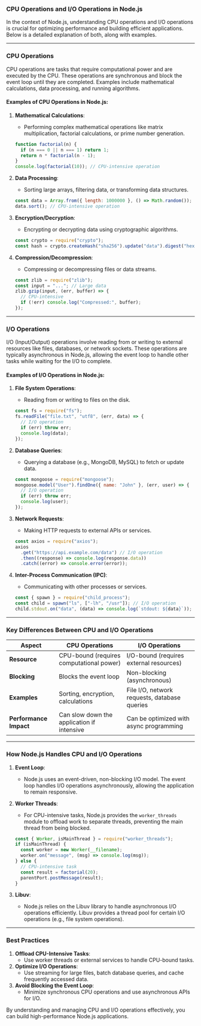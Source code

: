 ### CPU Operations and I/O Operations in Node.js

In the context of Node.js, understanding CPU operations and I/O operations is crucial for optimizing performance and building efficient applications. Below is a detailed explanation of both, along with examples.

---

### **CPU Operations**

CPU operations are tasks that require computational power and are executed by the CPU. These operations are synchronous and block the event loop until they are completed. Examples include mathematical calculations, data processing, and running algorithms.

#### Examples of CPU Operations in Node.js:

1. **Mathematical Calculations**:

   - Performing complex mathematical operations like matrix multiplication, factorial calculations, or prime number generation.

   ```javascript
   function factorial(n) {
     if (n === 0 || n === 1) return 1;
     return n * factorial(n - 1);
   }
   console.log(factorial(10)); // CPU-intensive operation
   ```

2. **Data Processing**:

   - Sorting large arrays, filtering data, or transforming data structures.

   ```javascript
   const data = Array.from({ length: 1000000 }, () => Math.random());
   data.sort(); // CPU-intensive operation
   ```

3. **Encryption/Decryption**:

   - Encrypting or decrypting data using cryptographic algorithms.

   ```javascript
   const crypto = require("crypto");
   const hash = crypto.createHash("sha256").update("data").digest("hex"); // CPU-intensive
   ```

4. **Compression/Decompression**:
   - Compressing or decompressing files or data streams.
   ```javascript
   const zlib = require("zlib");
   const input = "..."; // Large data
   zlib.gzip(input, (err, buffer) => {
     // CPU-intensive
     if (!err) console.log("Compressed:", buffer);
   });
   ```

---

### **I/O Operations**

I/O (Input/Output) operations involve reading from or writing to external resources like files, databases, or network sockets. These operations are typically asynchronous in Node.js, allowing the event loop to handle other tasks while waiting for the I/O to complete.

#### Examples of I/O Operations in Node.js:

1. **File System Operations**:

   - Reading from or writing to files on the disk.

   ```javascript
   const fs = require("fs");
   fs.readFile("file.txt", "utf8", (err, data) => {
     // I/O operation
     if (err) throw err;
     console.log(data);
   });
   ```

2. **Database Queries**:

   - Querying a database (e.g., MongoDB, MySQL) to fetch or update data.

   ```javascript
   const mongoose = require("mongoose");
   mongoose.model("User").findOne({ name: "John" }, (err, user) => {
     // I/O operation
     if (err) throw err;
     console.log(user);
   });
   ```

3. **Network Requests**:

   - Making HTTP requests to external APIs or services.

   ```javascript
   const axios = require("axios");
   axios
     .get("https://api.example.com/data") // I/O operation
     .then((response) => console.log(response.data))
     .catch((error) => console.error(error));
   ```

4. **Inter-Process Communication (IPC)**:
   - Communicating with other processes or services.
   ```javascript
   const { spawn } = require("child_process");
   const child = spawn("ls", ["-lh", "/usr"]); // I/O operation
   child.stdout.on("data", (data) => console.log(`stdout: ${data}`));
   ```

---

### **Key Differences Between CPU and I/O Operations**

| **Aspect**             | **CPU Operations**                         | **I/O Operations**                           |
| ---------------------- | ------------------------------------------ | -------------------------------------------- |
| **Resource**           | CPU-bound (requires computational power)   | I/O-bound (requires external resources)      |
| **Blocking**           | Blocks the event loop                      | Non-blocking (asynchronous)                  |
| **Examples**           | Sorting, encryption, calculations          | File I/O, network requests, database queries |
| **Performance Impact** | Can slow down the application if intensive | Can be optimized with async programming      |

---

### **How Node.js Handles CPU and I/O Operations**

1. **Event Loop**:

   - Node.js uses an event-driven, non-blocking I/O model. The event loop handles I/O operations asynchronously, allowing the application to remain responsive.

2. **Worker Threads**:

   - For CPU-intensive tasks, Node.js provides the `worker_threads` module to offload work to separate threads, preventing the main thread from being blocked.

   ```javascript
   const { Worker, isMainThread } = require("worker_threads");
   if (isMainThread) {
     const worker = new Worker(__filename);
     worker.on("message", (msg) => console.log(msg));
   } else {
     // CPU-intensive task
     const result = factorial(20);
     parentPort.postMessage(result);
   }
   ```

3. **Libuv**:
   - Node.js relies on the Libuv library to handle asynchronous I/O operations efficiently. Libuv provides a thread pool for certain I/O operations (e.g., file system operations).

---

### **Best Practices**

1. **Offload CPU-Intensive Tasks**:
   - Use worker threads or external services to handle CPU-bound tasks.
2. **Optimize I/O Operations**:
   - Use streaming for large files, batch database queries, and cache frequently accessed data.
3. **Avoid Blocking the Event Loop**:
   - Minimize synchronous CPU operations and use asynchronous APIs for I/O.

By understanding and managing CPU and I/O operations effectively, you can build high-performance Node.js applications.
